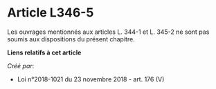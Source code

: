 # Article L346-5

Les ouvrages mentionnés aux articles L. 344-1 et L. 345-2 ne sont pas soumis aux dispositions du présent chapitre.

**Liens relatifs à cet article**

_Créé par_:

  - Loi n°2018-1021 du 23 novembre 2018 - art. 176 (V)
